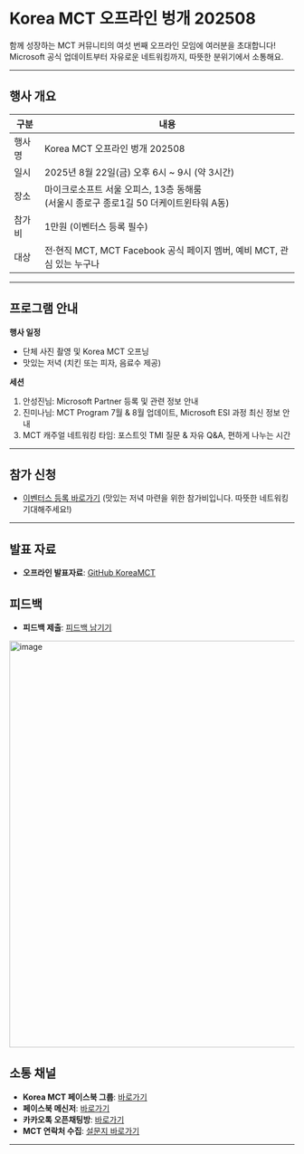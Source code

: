 # Korea MCT 오프라인 벙개 202508

함께 성장하는 MCT 커뮤니티의 여섯 번째 오프라인 모임에 여러분을 초대합니다!
Microsoft 공식 업데이트부터 자유로운 네트워킹까지, 따뜻한 분위기에서 소통해요.

---

## 행사 개요

| 구분     | 내용                                                                 |
|----------|---------------------------------------------------------------------|
| 행사명   | Korea MCT 오프라인 벙개 202508                                      |
| 일시     | 2025년 8월 22일(금) 오후 6시 ~ 9시 (약 3시간)                       |
| 장소     | 마이크로소프트 서울 오피스, 13층 동해룸<br>(서울시 종로구 종로1길 50 더케이트윈타워 A동) |
| 참가비   | 1만원 (이벤터스 등록 필수)                                          |
| 대상     | 전·현직 MCT, MCT Facebook 공식 페이지 멤버, 예비 MCT, 관심 있는 누구나 |

---

## 프로그램 안내

**행사 일정**

- 단체 사진 촬영 및 Korea MCT 오프닝
- 맛있는 저녁 (치킨 또는 피자, 음료수 제공)

**세션**
1. 안성진님: Microsoft Partner 등록 및 관련 정보 안내
2. 진미나님: MCT Program 7월 & 8월 업데이트, Microsoft ESI 과정 최신 정보 안내
3. MCT 캐주얼 네트워킹 타임: 포스트잇 TMI 질문 & 자유 Q&A, 편하게 나누는 시간


---

## 참가 신청

- [이벤터스 등록 바로가기](https://event-us.kr/m/109434/39705)
  (맛있는 저녁 마련을 위한 참가비입니다. 따뜻한 네트워킹 기대해주세요!)

---

## 발표 자료
- **오프라인 발표자료**: [GitHub KoreaMCT](https://github.com/KoreaMCT/KMCT202508/)

## 피드백
- **피드백 제출**: [피드백 남기기](https://forms.cloud.microsoft/r/CVZEUacW2a)
<img width="725" height="719" alt="image" src="https://github.com/user-attachments/assets/3dfacedb-d7ee-4d4e-b18f-6ee355fc48ad" />


## 소통 채널

- **Korea MCT 페이스북 그룹**: [바로가기](https://www.facebook.com/groups/koreamct)
- **페이스북 메신저**: [바로가기](https://m.me/ch/AbbKFbmrNr4VWg95/)
- **카카오톡 오픈채팅방**: [바로가기](https://open.kakao.com/o/gkXDlLqh)
- **MCT 연락처 수집**: [설문지 바로가기](https://forms.office.com/r/TMb82tTDCN)

---
